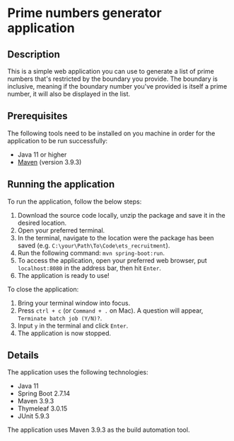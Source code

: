 # Prime numbers generator application

## Description
This is a simple web application you can use to generate a list of prime numbers that's restricted by the boundary you provide. The boundary is inclusive, meaning if the boundary number you've provided is itself a prime number, it will also be displayed in the list.

## Prerequisites
The following tools need to be installed on you machine in order for the application to be run successfully:
- Java 11 or higher
- [Maven](https://maven.apache.org) (version 3.9.3)

## Running the application
To run the application, follow the below steps:
1. Download the source code locally, unzip the package and save it in the desired location.
2. Open your preferred terminal.
3. In the terminal, navigate to the location were the package has been saved (e.g. `C:\your\Path\To\Code\ets_recruitment`).
4. Run the following command: `mvn spring-boot:run`.
5. To access the application, open your preferred web browser, put `localhost:8080` in the address bar, then hit `Enter`.
6. The application is ready to use!

To close the application:
1. Bring your terminal window into focus.
2. Press `ctrl + c` (or `Command + .` on Mac). A question will appear, `Terminate batch job (Y/N)?`.
3. Input `y` in the terminal and click `Enter`.
4. The application is now stopped.

## Details
The application uses the following technologies:
- Java 11
- Spring Boot 2.7.14
- Maven 3.9.3
- Thymeleaf 3.0.15
- JUnit 5.9.3

The application uses Maven 3.9.3 as the build automation tool.
